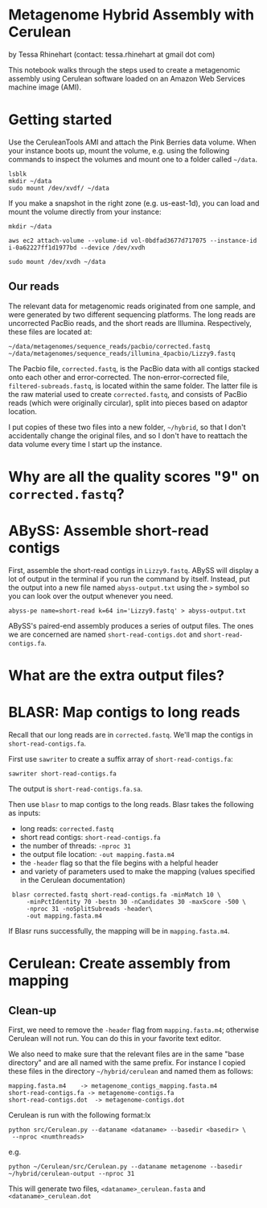 # Metagenome Hybrid Assembly with Cerulean
by Tessa Rhinehart (contact: tessa.rhinehart at gmail dot com)

This notebook walks through the steps used to create a metagenomic assembly using Cerulean software loaded on an 
Amazon Web Services machine image (AMI).


# Getting started
Use the CeruleanTools AMI and attach the Pink Berries data volume. When your instance boots up, mount the volume, e.g. using the following commands to inspect the volumes and mount one to a folder called `~/data`.
```
lsblk
mkdir ~/data
sudo mount /dev/xvdf/ ~/data
```

If you make a snapshot in the right zone (e.g. us-east-1d), you can load and mount the volume directly from your instance:

```
mkdir ~/data

aws ec2 attach-volume --volume-id vol-0bdfad3677d717075 --instance-id i-0a62227ff1d1977bd --device /dev/xvdh

sudo mount /dev/xvdh ~/data
```


## Our reads

The relevant data for metagenomic reads originated from one sample, and were generated by two different sequencing platforms. The long reads are uncorrected PacBio reads, and the short reads are Illumina. Respectively, these files are located at:

```
~/data/metagenomes/sequence_reads/pacbio/corrected.fastq
~/data/metagenomes/sequence_reads/illumina_4pacbio/Lizzy9.fastq
```

The Pacbio file, `corrected.fastq`, is the PacBio data with all contigs stacked onto each other and error-corrected. The non-error-corrected file, `filtered-subreads.fastq`, is located within the same folder. The latter file is the raw material used to create `corrected.fastq`, and consists of PacBio reads (which were originally circular), split into pieces based on adaptor location.

I put copies of these two files into a new folder, `~/hybrid`, so that I don't accidentally change the original files, and so I don't have to reattach the data volume every time I start up the instance.

# Why are all the quality scores "9" on `corrected.fastq`? 

# ABySS: Assemble short-read contigs

First, assemble the short-read contigs in `Lizzy9.fastq`. ABySS will display a lot of output in the terminal if you run the command by itself. Instead, put the output into a new file named `abyss-output.txt` using the `>` symbol so you can look over the output whenever you need.

```
abyss-pe name=short-read k=64 in='Lizzy9.fastq' > abyss-output.txt
```

ABySS's paired-end assembly produces a series of output files. The ones we are concerned are named `short-read-contigs.dot` and `short-read-contigs.fa`.

# What are the extra output files?

# BLASR: Map contigs to long reads

Recall that our long reads are in `corrected.fastq`. We'll map the contigs in `short-read-contigs.fa`.

First use `sawriter` to create a suffix array of `short-read-contigs.fa`: 

```
sawriter short-read-contigs.fa
```

The output is `short-read-contigs.fa.sa`. 

Then use `blasr` to map contigs to the long reads. Blasr takes the following as inputs:

* long reads: `corrected.fastq`
* short read contigs: `short-read-contigs.fa`
* the number of threads: `-nproc 31`
* the output file location: `-out mapping.fasta.m4` 
* the `-header` flag so that the file begins with a helpful header
* and variety of parameters used to make the mapping (values specified in the Cerulean documentation)
```
 blasr corrected.fastq short-read-contigs.fa -minMatch 10 \
     -minPctIdentity 70 -bestn 30 -nCandidates 30 -maxScore -500 \
     -nproc 31 -noSplitSubreads -header\
     -out mapping.fasta.m4
```

If Blasr runs successfully, the mapping will be in `mapping.fasta.m4`.

# Cerulean: Create assembly from mapping


## Clean-up
First, we need to remove the `-header` flag from `mapping.fasta.m4`; otherwise Cerulean will not run. You can do this in your favorite text editor.

We also need to make sure that the relevant files are in the same "base directory" and are all named with the same prefix. For instance I copied these files in the directory `~/hybrid/cerulean` and named them as follows:
```
mapping.fasta.m4    -> metagenome_contigs_mapping.fasta.m4     
short-read-contigs.fa -> metagenome-contigs.fa
short-read-contigs.dot  -> metagenome-contigs.dot
```

Cerulean is run with the following format:lx
```
python src/Cerulean.py --dataname <dataname> --basedir <basedir> \
 --nproc <numthreads>
```
e.g.

```
python ~/Cerulean/src/Cerulean.py --dataname metagenome --basedir ~/hybrid/cerulean-output --nproc 31
```

This will generate two files, `<dataname>_cerulean.fasta` and `<dataname>_cerulean.dot`

